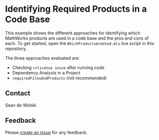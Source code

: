 # Identifying Required Products in a Code Base

This example shows the different approaches for identifying which MathWorks products are used in a code base and the pros and cons of each.  To get started, open the  `WhichProductsAreUsed.mlx` live script in this repository.

The three approaches evaluated are:

* Checking `>>license inuse` after running code
* Dependency Analysis in a Project
* `requiredFilesAndProducts` (not recommended)

## Contact

Sean de Wolski

## Feedback

Please [create an issue](https://github.com/SCdW/Glowing-Goggles/issues) for any feedback.
